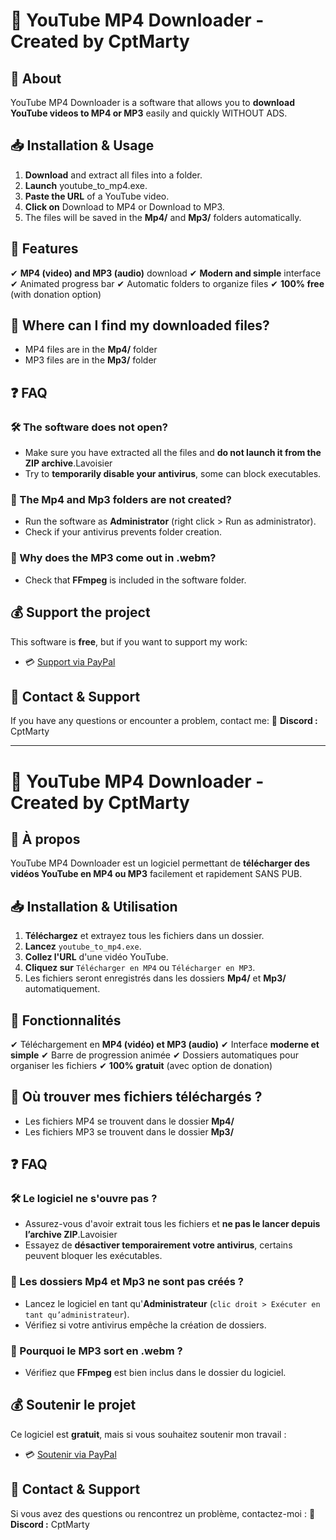 # 📌 YouTube MP4 Downloader - Created by CptMarty

## 🎯 About
YouTube MP4 Downloader is a software that allows you to **download YouTube videos to MP4 or MP3** easily and quickly WITHOUT ADS.

## 📥 Installation & Usage
1. **Download** and extract all files into a folder.
2. **Launch** youtube_to_mp4.exe.
3. **Paste the URL** of a YouTube video.
4. **Click on** Download to MP4 or Download to MP3.
5. The files will be saved in the **Mp4/** and **Mp3/** folders automatically.

## 🔧 Features
✔ **MP4 (video) and MP3 (audio)** download
✔ **Modern and simple** interface
✔ Animated progress bar
✔ Automatic folders to organize files
✔ **100% free** (with donation option)

## 📂 Where can I find my downloaded files?
- MP4 files are in the **Mp4/** folder
- MP3 files are in the **Mp3/** folder

## ❓ FAQ
### 🛠 The software does not open?
- Make sure you have extracted all the files and **do not launch it from the ZIP archive**.Lavoisier
- Try to **temporarily disable your antivirus**, some can block executables.

### 📂 The Mp4 and Mp3 folders are not created?
- Run the software as **Administrator** (right click > Run as administrator).
- Check if your antivirus prevents folder creation.

### 🎵 Why does the MP3 come out in .webm?
- Check that **FFmpeg** is included in the software folder.

## 💰 Support the project
This software is **free**, but if you want to support my work:
- 💳 [Support via PayPal](https://www.paypal.com/donate/?business=Y67ENV5NW8Q2C&no_recurring=0&item_name=Thanks+For+Your+Help+%21+&currency_code=EUR)

## 📧 Contact & Support
If you have any questions or encounter a problem, contact me:
💬 **Discord :** CptMarty



***



# 📌 YouTube MP4 Downloader - Created by CptMarty

## 🎯 À propos
YouTube MP4 Downloader est un logiciel permettant de **télécharger des vidéos YouTube en MP4 ou MP3** facilement et rapidement SANS PUB.

## 📥 Installation & Utilisation
1. **Téléchargez** et extrayez tous les fichiers dans un dossier.
2. **Lancez** `youtube_to_mp4.exe`.
3. **Collez l'URL** d'une vidéo YouTube.
4. **Cliquez sur** `Télécharger en MP4` ou `Télécharger en MP3`.
5. Les fichiers seront enregistrés dans les dossiers **Mp4/** et **Mp3/** automatiquement.

## 🔧 Fonctionnalités
✔ Téléchargement en **MP4 (vidéo) et MP3 (audio)**
✔ Interface **moderne et simple**
✔ Barre de progression animée
✔ Dossiers automatiques pour organiser les fichiers
✔ **100% gratuit** (avec option de donation)

## 📂 Où trouver mes fichiers téléchargés ?
- Les fichiers MP4 se trouvent dans le dossier **Mp4/**
- Les fichiers MP3 se trouvent dans le dossier **Mp3/**

## ❓ FAQ
### 🛠 Le logiciel ne s'ouvre pas ?
- Assurez-vous d'avoir extrait tous les fichiers et **ne pas le lancer depuis l’archive ZIP**.Lavoisier
- Essayez de **désactiver temporairement votre antivirus**, certains peuvent bloquer les exécutables.

### 📂 Les dossiers Mp4 et Mp3 ne sont pas créés ?
- Lancez le logiciel en tant qu'**Administrateur** (`clic droit > Exécuter en tant qu’administrateur`).
- Vérifiez si votre antivirus empêche la création de dossiers.

### 🎵 Pourquoi le MP3 sort en .webm ?
- Vérifiez que **FFmpeg** est bien inclus dans le dossier du logiciel.

## 💰 Soutenir le projet
Ce logiciel est **gratuit**, mais si vous souhaitez soutenir mon travail :
- 💳 [Soutenir via PayPal](https://www.paypal.com/donate/?business=Y67ENV5NW8Q2C&no_recurring=0&item_name=Thanks+For+Your+Help+%21+&currency_code=EUR)

## 📧 Contact & Support
Si vous avez des questions ou rencontrez un problème, contactez-moi :
💬 **Discord :** CptMarty

